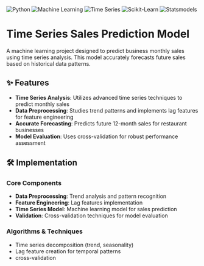 ![Python](https://img.shields.io/badge/Python-3.8%2B-blue?logo=python)
![Machine Learning](https://img.shields.io/badge/Machine-Learning-orange?logo=ai)
![Time Series](https://img.shields.io/badge/Time-Series-green)
![Scikit-Learn](https://img.shields.io/badge/Scikit--Learn-1.0%2B-red?logo=scikitlearn)
![Statsmodels](https://img.shields.io/badge/Statsmodels-0.13%2B-lightgrey)

# Time Series Sales Prediction Model

A machine learning project designed to predict business monthly sales using time series analysis. This model accurately forecasts future sales based on historical data patterns.

## ✨ Features

- **Time Series Analysis**: Utilizes advanced time series techniques to predict monthly sales
- **Data Preprocessing**: Studies trend patterns and implements lag features for feature engineering
- **Accurate Forecasting**: Predicts future 12-month sales for restaurant businesses
- **Model Evaluation**: Uses cross-validation for robust performance assessment

## 🛠️ Implementation

### Core Components
- **Data Preprocessing**: Trend analysis and pattern recognition
- **Feature Engineering**: Lag features implementation
- **Time Series Model**: Machine learning model for sales prediction
- **Validation**: Cross-validation techniques for model evaluation

### Algorithms & Techniques
- Time series decomposition (trend, seasonality)
- Lag feature creation for temporal patterns
- cross-validation
